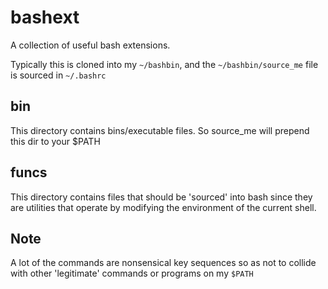 # bashext

A collection of useful bash extensions.

Typically this is cloned into my `~/bashbin`, and the `~/bashbin/source_me` file is sourced in `~/.bashrc`

## bin
This directory contains bins/executable files. So source_me will prepend this dir to your $PATH

## funcs
This directory contains files that should be 'sourced' into bash since they are utilities that operate by modifying the environment of the current shell.

## Note
A lot of the commands are nonsensical key sequences so as not to collide with other 'legitimate' commands or programs on my `$PATH`
